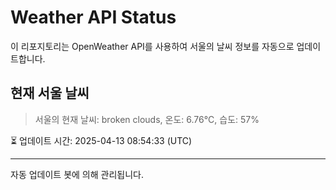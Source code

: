
# Weather API Status

이 리포지토리는 OpenWeather API를 사용하여 서울의 날씨 정보를 자동으로 업데이트합니다.

## 현재 서울 날씨
> 서울의 현재 날씨: broken clouds, 온도: 6.76°C, 습도: 57%

⏳ 업데이트 시간: 2025-04-13 08:54:33 (UTC)

---
자동 업데이트 봇에 의해 관리됩니다.
